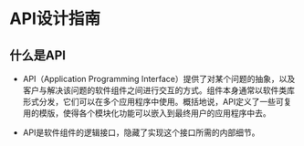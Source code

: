 # API设计指南

## 什么是API

- API（Application Programming Interface）提供了对某个问题的抽象，以及客户与解决该问题的软件组件之间进行交互的方式。组件本身通常以软件类库形式分发，它们可以在多个应用程序中使用。概括地说，API定义了一些可复用的模版，使得各个模块化功能可以嵌入到最终用户的应用程序中去。

- API是软件组件的逻辑接口，隐藏了实现这个接口所需的内部细节。